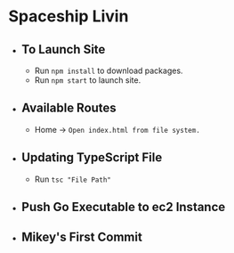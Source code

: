 # Spaceship Livin

- ## To Launch Site

  - Run `npm install` to download packages.
  - Run `npm start` to launch site.

- ## Available Routes

  - Home -> `Open index.html from file system.`

- ## Updating TypeScript File

  - Run `tsc "File Path"`

- ## Push Go Executable to ec2 Instance

- ## Mikey's First Commit
